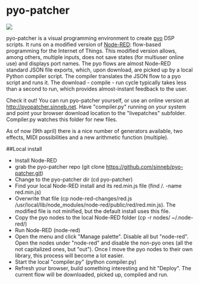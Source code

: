 # pyo-patcher
![](http://sinneb.net/pyo-patcher/pyo-patcher-5april.png)

pyo-patcher is a visual programming environment to create [pyo](http://ajaxsoundstudio.com/software/pyo/) DSP scripts. It runs on a modified version of [Node-RED](https://nodered.org/): flow-based programming for the Internet of Things. This modified version allows, among others, multiple inputs, does not save states (for multiuser online use) and displays port names. The pyo flows are almost Node-RED standard JSON file exports, which, upon download, are picked up by a local Python compiler script. The compiler translates the JSON flow to a pyo script and runs it. The download - compile - run cycle typically takes less than a second to run, which provides almost-instant feedback to the user. 

Check it out! You can run pyo-patcher yourself, or use an online version at http://pyopatcher.sinneb.net. Have  "compiler.py" running on your system and point your browser download location to the "livepatches" subfolder. Compiler.py watches this folder for new files.

As of now (9th april) there is a nice number of generators available, two effects, MIDI possibilities and a new arithmetic function (multiple).

##Local install
- Install Node-RED
- grab the pyo-patcher repo (git clone https://github.com/sinneb/pyo-patcher.git)
- Change to the pyo-patcher dir (cd pyo-patcher)
- Find your local Node-RED install and its red.min.js file (find /. -name red.min.js)
- Overwrite that file (cp node-red-changes/red.js /usr/local/lib/node_modules/node-red/public/red/red.min.js). The modified file is not minified, but the default install uses this file.
- Copy the pyo nodes to the local Node-RED folder (cp -r nodes/ ~/.node-red/)
- Run Node-RED (node-red)
- Open the menu and click "Manage palette". Disable all but "node-red". Open the nodes under "node-red" and disable the non-pyo ones (all the not capitalized ones, but "out"). Once I move the pyo nodes to their own library, this process will become a lot easier.
- Start the local "compiler.py" (python compiler.py)
- Refresh your browser, build something interesting and hit "Deploy". The current flow will be downloaded, picked up, compiled and run.
